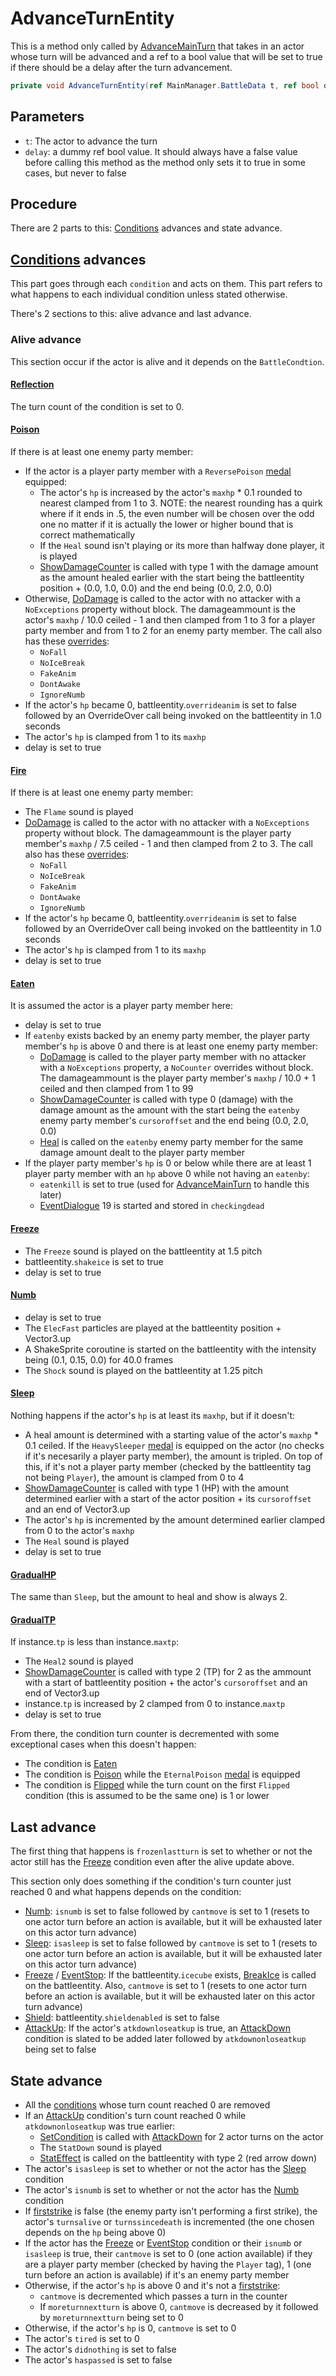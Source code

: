 # AdvanceTurnEntity
This is a method only called by [AdvanceMainTurn](../Battle%20flow/Action%20coroutines/AdvanceMainTurn.md) that takes in an actor whose turn will be advanced and a ref to a bool value that will be set to true if there should be a delay after the turn advancement.

```cs
private void AdvanceTurnEntity(ref MainManager.BattleData t, ref bool delay)
```

## Parameters

- `t`: The actor to advance the turn
- `delay`: a dummy ref bool value. It should always have a false value before calling this method as the method only sets it to true in some cases, but never to false

## Procedure
There are 2 parts to this: [Conditions](../Actors%20states/Conditions.md) advances and state advance.

## [Conditions](../Actors%20states/Conditions.md) advances
This part goes through each `condition` and acts on them. This part refers to what happens to each individual condition unless stated otherwise.

There's 2 sections to this: alive advance and last advance.

### Alive advance
This section occur if the actor is alive and it depends on the `BattleCondtion`.

#### [Reflection](../Actors%20states/BattleCondition/Reflection.md)
The turn count of the condition is set to 0.

#### [Poison](../Actors%20states/BattleCondition/Poison.md)
If there is at least one enemy party member:

- If the actor is a player party member with a `ReversePoison` [medal](../../Enums%20and%20IDs/Medal.md) equipped:
    - The actor's `hp` is increased by the actor's `maxhp` * 0.1 rounded to nearest clamped from 1 to 3. NOTE: the nearest rounding has a quirk where if it ends in .5, the even number will be chosen over the odd one no matter if it is actually the lower or higher bound that is correct mathematically
    - If the `Heal` sound isn't playing or its more than halfway done player, it is played
    - [ShowDamageCounter](../Visual%20rendering/ShowDamageCounter.md) is called with type 1 with the damage amount as the amount healed earlier with the start being the battleentity position + (0.0, 1.0, 0.0) and the end being (0.0, 2.0, 0.0)
- Otherwise, [DoDamage](../Damage%20pipeline/DoDamage.md) is called to the actor with no attacker with a `NoExceptions` property without block. The damageammount is the actor's `maxhp` / 10.0 ceiled - 1 and then clamped from 1 to 3 for a player party member and from 1 to 2 for an enemy party member. The call also has these [overrides](../Damage%20pipeline/DamageOverride.md):
    - `NoFall`
    - `NoIceBreak`
    - `FakeAnim`
    - `DontAwake`
    - `IgnoreNumb`
- If the actor's `hp` became 0, battleentity.`overrideanim` is set to false followed by an OverrideOver call being invoked on the battleentity in 1.0 seconds
- The actor's `hp` is clamped from 1 to its `maxhp`
- delay is set to true

#### [Fire](../Actors%20states/BattleCondition/Fire.md)
If there is at least one enemy party member:

- The `Flame` sound is played
- [DoDamage](../Damage%20pipeline/DoDamage.md) is called to the actor with no attacker with a `NoExceptions` property without block. The damageammount is the player party member's `maxhp` / 7.5 ceiled - 1 and then clamped from 2 to 3. The call also has these [overrides](../Damage%20pipeline/DamageOverride.md):
    - `NoFall`
    - `NoIceBreak`
    - `FakeAnim`
    - `DontAwake`
    - `IgnoreNumb`
- If the actor's `hp` became 0, battleentity.`overrideanim` is set to false followed by an OverrideOver call being invoked on the battleentity in 1.0 seconds
- The actor's `hp` is clamped from 1 to its `maxhp`
- delay is set to true

#### [Eaten](../Actors%20states/BattleCondition/Eaten.md)
It is assumed the actor is a player party member here: 

- delay is set to true
- If `eatenby` exists backed by an enemy party member, the player party member's `hp` is above 0 and there is at least one enemy party member:
    - [DoDamage](../Damage%20pipeline/DoDamage.md) is called to the player party member with no attacker with a `NoExceptions` property, a `NoCounter` overrides without block. The damageammount is the player party member's `maxhp` / 10.0 + 1 ceiled and then clamped from 1 to 99
    - [ShowDamageCounter](../Visual%20rendering/ShowDamageCounter.md) is called with type 0 (damage) with the damage amount as the amount with the start being the `eatenby` enemy party member's `cursoroffset` and the end being (0.0, 2.0, 0.0)
    - [Heal](../Actors%20states/Heal.md) is called on the `eatenby` enemy party member for the same damage amount dealt to the player party member
- If the player party member's `hp` is 0 or below while there are at least 1 player party member with an `hp` above 0 while not having an `eatenby`:
    - `eatenkill` is set to true (used for [AdvanceMainTurn](Action%20coroutines/AdvanceMainTurn.md) to handle this later)
    - [EventDialogue](../Battle%20flow/EventDialogue.md) 19 is started and stored in `checkingdead`

#### [Freeze](../Actors%20states/BattleCondition/Freeze.md)

- The `Freeze` sound is played on the battleentity at 1.5 pitch
- battleentity.`shakeice` is set to true
- delay is set to true

#### [Numb](../Actors%20states/BattleCondition/Numb.md)

- delay is set to true
- The `ElecFast` particles are played at the battleentity position + Vector3.up
- A ShakeSprite coroutine is started on the battleentity with the intensity being (0.1, 0.15, 0.0) for 40.0 frames
- The `Shock` sound is played on the battleentity at 1.25 pitch

#### [Sleep](../Actors%20states/BattleCondition/Sleep.md)
Nothing happens if the actor's `hp` is at least its `maxhp`, but if it doesn't:

- A heal amount is determined with a starting value of the actor's `maxhp` * 0.1 ceiled. If the `HeavySleeper` [medal](../../Enums%20and%20IDs/Medal.md) is equipped on the actor (no checks if it's necesarily a player party member), the amount is tripled. On top of this, if it's not a player party member (checked by the battleentity tag not being `Player`), the amount is clamped from 0 to 4
- [ShowDamageCounter](../Visual%20rendering/ShowDamageCounter.md) is called with type 1 (HP) with the amount determined earlier with a start of the actor position + its `cursoroffset` and an end of Vector3.up
- The actor's `hp` is incremented by the amount determined earlier clamped from 0 to the actor's `maxhp`
- The `Heal` sound is played
- delay is set to true

#### [GradualHP](../Actors%20states/BattleCondition/GradualHP.md)
The same than `Sleep`, but the amount to heal and show is always 2.

#### [GradualTP](../Actors%20states/BattleCondition/GradualTP.md)
If instance.`tp` is less than instance.`maxtp`:

- The `Heal2` sound is played
- [ShowDamageCounter](../Visual%20rendering/ShowDamageCounter.md) is called with type 2 (TP) for 2 as the ammount with a start of battleentity position + the actor's `cursoroffset` and an end of Vector3.up
- instance.`tp` is increased by 2 clamped from 0 to instance.`maxtp`
- delay is set to true

From there, the condition turn counter is decremented with some exceptional cases when this doesn't happen:

- The condition is [Eaten](../Actors%20states/BattleCondition/Eaten.md)
- The condition is [Poison](../Actors%20states/BattleCondition/Poison.md) while the `EternalPoison` [medal](../../Enums%20and%20IDs/Medal.md) is equipped
- The condition is [Flipped](../Actors%20states/BattleCondition/Flipped.md) while the turn count on the first `Flipped` condition (this is assumed to be the same one) is 1 or lower

## Last advance
The first thing that happens is `frozenlastturn` is set to whether or not the actor still has the [Freeze](../Actors%20states/BattleCondition/Freeze.md) condition even after the alive update above.

This section only does something if the condition's turn counter just reached 0 and what happens depends on the condition:

- [Numb](../Actors%20states/BattleCondition/Numb.md): `isnumb` is set to false followed by `cantmove` is set to 1 (resets to one actor turn before an action is available, but it will be exhausted later on this actor turn advance)
- [Sleep](../Actors%20states/BattleCondition/Sleep.md): `isasleep` is set to false followed by `cantmove` is set to 1 (resets to one actor turn before an action is available, but it will be exhausted later on this actor turn advance)
- [Freeze](../Actors%20states/BattleCondition/Freeze.md) / [EventStop](../Actors%20states/BattleCondition/EventStop.md): If the battleentity.`icecube` exists, [BreakIce](../../Entities/EntityControl/Notable%20methods/Freeze%20handling.md) is called on the battleentity. Also, `cantmove` is set to 1 (resets to one actor turn before an action is available, but it will be exhausted later on this actor turn advance)
- [Shield](../Actors%20states/BattleCondition/Shield.md): battleentity.`shieldenabled` is set to false
- [AttackUp](../Actors%20states/BattleCondition/AttackUp.md): If the actor's `atkdownloseatkup` is true, an [AttackDown](../Actors%20states/BattleCondition/AttackDown.md) condition is slated to be added later followed by `atkdownonloseatkup` being set to false

## State advance

- All the [conditions](../Actors%20states/Conditions.md) whose turn count reached 0 are removed
- If an [AttackUp](../Actors%20states/BattleCondition/AttackUp.md) condition's turn count reached 0 while `atkdownonloseatkup` was true earlier:
    - [SetCondition](../Actors%20states/Conditions%20methods/SetCondition.md) is called with [AttackDown](../Actors%20states/BattleCondition/AttackDown.md) for 2 actor turns on the actor
    - The `StatDown` sound is played
    - [StatEffect](../Visual%20rendering/StatEffect.md) is called on the battleentity with type 2 (red arrow down)
- The actor's `isasleep` is set to whether or not the actor has the [Sleep](../Actors%20states/BattleCondition/Sleep.md) condition
- The actor's `isnumb` is set to whether or not the actor has the [Numb](../Actors%20states/BattleCondition/Numb.md) condition
- If [firststrike](firststrike%20system.md) is false (the enemy party isn't performing a first strike), the actor's `turnsalive` or `turnssincedeath` is incremented (the one chosen depends on the `hp` being above 0)
- If the actor has the [Freeze](../Actors%20states/BattleCondition/Freeze.md) or [EventStop](../Actors%20states/BattleCondition/EventStop.md) condition or their `isnumb` or `isasleep` is true, their `cantmove` is set to 0 (one action available) if they are a player party member (checked by having the `Player` tag), 1 (one turn before an action is available) if it's an enemy party member
- Otherwise, if the actor's `hp` is above 0 and it's not a [firststrike](firststrike%20system.md):
    - `cantmove` is decremented which passes a turn in the counter
    - If `moreturnnextturn` is above 0, `cantmove` is decreased by it followed by `moreturnnextturn` being set to 0
- Otherwise, if the actor's `hp` is 0, `cantmove` is set to 0
- The actor's `tired` is set to 0
- The actor's `didnothing` is set to false
- The actor's `haspassed` is set to false
